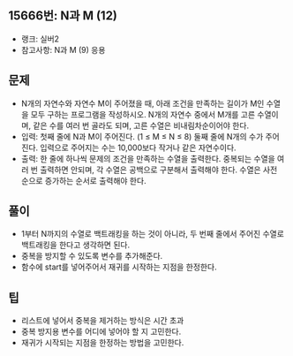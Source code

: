 <h2>15666번: N과 M (12)</h2>
<ul>
  <li>랭크: 실버2</li>
  <li>참고사항: N과 M (9) 응용</li>
</ul>
<h2>문제</h2>
<ul>
  <li>N개의 자연수와 자연수 M이 주어졌을 때, 아래 조건을 만족하는 길이가 M인 수열을 모두 구하는 프로그램을 작성하시오. N개의 자연수 중에서 M개를 고른 수열이며, 같은 수를 여러 번 골라도 되며, 고른 수열은 비내림차순이어야 한다.</li>
  <li>입력: 첫째 줄에 N과 M이 주어진다. (1 ≤ M ≤ N ≤ 8) 둘째 줄에 N개의 수가 주어진다. 입력으로 주어지는 수는 10,000보다 작거나 같은 자연수이다.</li>
  <li>출력: 한 줄에 하나씩 문제의 조건을 만족하는 수열을 출력한다. 중복되는 수열을 여러 번 출력하면 안되며, 각 수열은 공백으로 구분해서 출력해야 한다. 수열은 사전 순으로 증가하는 순서로 출력해야 한다.</li>
</ul>
<h2>풀이</h2>
<ul>
  <li>1부터 N까지의 수열로 백트래킹을 하는 것이 아니라, 두 번째 줄에서 주어진 수열로 백트래킹을 한다고 생각하면 된다.</li>
  <li>중복을 방지할 수 있도록 변수를 추가해준다.</li>
  <li>함수에 start를 넣어주어서 재귀를 시작하는 지점을 한정한다.</li>
</ul>
<h2>팁</h2>
<ul>
  <li>리스트에 넣어서 중복을 제거하는 방식은 시간 초과</li>
  <li>중복 방지용 변수를 어디에 넣어야 할 지 고민한다.</li>
  <li>재귀가 시작되는 지점을 한정하는 방법을 고민한다.</li>
</ul>

